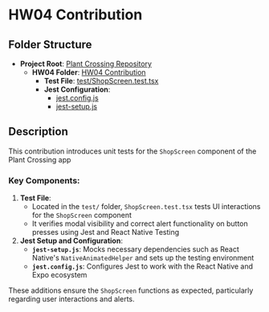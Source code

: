 # HW04 Contribution

## Folder Structure
- **Project Root**: [Plant Crossing Repository](https://github.com/ucsb-cs184-f24/team06/plant-crossing)
  - **HW04 Folder**: [HW04 Contribution](https://github.com/ucsb-cs184-f24/team06/tree/main/team/HW4)
    - **Test File**: [test/ShopScreen.test.tsx](https://github.com/ucsb-cs184-f24/team06/blob/main/plant-crossing/test/ShopScreen.test.tsx)
    - **Jest Configuration**: 
      - [jest.config.js](https://github.com/yourteam/plant-crossing/tree/main/jest.config.js)
      - [jest-setup.js](https://github.com/yourteam/plant-crossing/tree/main/jest-setup.js)

## Description
This contribution introduces unit tests for the `ShopScreen` component of the Plant Crossing app

### Key Components:
1. **Test File**:  
   - Located in the `test/` folder, `ShopScreen.test.tsx` tests UI interactions for the `ShopScreen` component
   - It verifies modal visibility and correct alert functionality on button presses using Jest and React Native Testing
2. **Jest Setup and Configuration**:
   - **`jest-setup.js`**: Mocks necessary dependencies such as React Native's `NativeAnimatedHelper` and sets up the testing environment
   - **`jest.config.js`**: Configures Jest to work with the React Native and Expo ecosystem

These additions ensure the `ShopScreen` functions as expected, particularly regarding user interactions and alerts.
